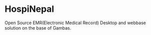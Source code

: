 # HospiNepal
 Open Source EMR(Electronic Medical Record) Desktop and webbase solution on the base of Gambas.
